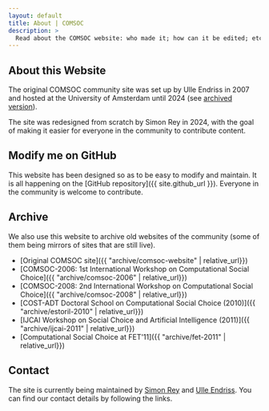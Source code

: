```yaml
---
layout: default
title: About | COMSOC
description: >
  Read about the COMSOC website: who made it; how can it be edited; etc...
---
```


<section markdown="1">

# About this Website

The original COMSOC community site was set up by Ulle Endriss in 2007 
and hosted at the University of Amsterdam until 2024 (see [archived version](archive/comsoc-website)). 

The site was redesigned from scratch by Simon Rey in 2024, 
with the goal of making it easier for everyone in the community to contribute content.

</section>

<section markdown="1" id="modify">

## Modify me on GitHub

This website has been designed so as to be easy to modify and maintain. 
It is all happening on the [GitHub repository]({{ site.github_url }}). 
Everyone in the community is welcome to contribute.

</section>

<section markdown="1" id="archive">

## Archive

We also use this website to archive old websites of the community (some of them being mirrors of sites that are still live).

- [Original COMSOC site]({{ "archive/comsoc-website" | relative_url}})
- [COMSOC-2006: 1st International Workshop on Computational Social Choice]({{ "archive/comsoc-2006" | relative_url}})
- [COMSOC-2008: 2nd International Workshop on Computational Social Choice]({{ "archive/comsoc-2008" | relative_url}})
- [COST-ADT Doctoral School on Computational Social Choice (2010)]({{ "archive/estoril-2010" | relative_url}})
- [IJCAI Workshop on Social Choice and Artificial Intelligence (2011)]({{ "archive/ijcai-2011" | relative_url}})
- [Computational Social Choice at FET'11]({{ "archive/fet-2011" | relative_url}})

</section>

<section markdown="1" id="contact">

## Contact

The site is currently being maintained by [Simon Rey](https://simonrey.fr/) and [Ulle Endriss](https://staff.science.uva.nl/u.endriss/). 
You can find our contact details by following the links.

</section>


